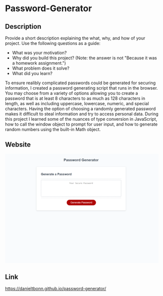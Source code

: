 # Password-Generator

## Description

Provide a short description explaining the what, why, and how of your project. Use the following questions as a guide:

- What was your motivation?
- Why did you build this project? (Note: the answer is not "Because it was a homework assignment.")
- What problem does it solve?
- What did you learn?

To ensure realibly complicated passwords could be generated for securing information, I created a password generating script that runs in the browser. You may choose from a variety of options
allowing you to create a password that is at least 8 characters to as much as 128 characters in length, as well as including uppercase, lowercase, numeric, and special characters. Having the option of choosing a
randomly generated password makes it difficult to steal information and try to access personal data. During this project I learned some of the nuances of type conversion in JavaScript, how to call the window object
to prompt for user input, and how to generate random numbers using the built-in Math object.

## Website

![Password Generator Website Image](./assets/images/password-generator-website.png)

## Link

https://danieltbonn.github.io/password-generator/